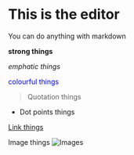 # This is the editor
You can do anything with markdown

<strong> strong things </strong>

<em> emphatic things</em>

<span style='color: blue;'>colourful things</span>

> Quotation things

* Dot points things

[Link things](google.com)

Image things
![Images](https://s-media-cache-ak0.pinimg.com/736x/da/8e/fc/da8efc68a9eb13b228eee3609962a1a5.jpg)

